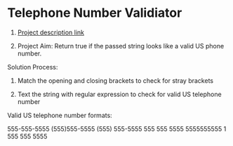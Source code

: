 # Telephone Number Validiator

1. [Project description link](https://www.freecodecamp.org/learn/javascript-algorithms-and-data-structures/javascript-algorithms-and-data-structures-projects/telephone-number-validator)

2. Project Aim: Return true if the passed string looks like a valid US phone number.

Solution Process:

1. Match the opening and closing brackets to check for stray brackets

2. Text the string with regular expression to check for valid US telephone number

Valid US telephone number formats:

555-555-5555
(555)555-5555
(555) 555-5555
555 555 5555
5555555555
1 555 555 5555